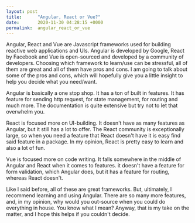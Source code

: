 ```yaml
---
layout: post
title:      "Angular, React or Vue?"
date:       2020-11-30 04:28:15 +0000
permalink:  angular_react_or_vue
---
```



Angular, React and Vue are Javascript frameworks used for building reactive web applications and UIs. Angular is developed by Google, React by Facebook and Vue is open-sourced and developed by a community of developers. Choosing which framework to learn/use can be stressful, all of them are great and all of them have pros and cons. I am going to talk about some of the pros and cons, which will hopefully give you a little insight to help you decide what you need/want.

Angular is basically a one stop shop. It has a ton of built in features. It has feature for sending http request, for state management, for routing and much more. The documentation is quite extensive but try not to let that overwhelm you.

React is focused more on UI-building. It doesn't have as many features as Angular, but it still has a lot to offer. The React community is exceptionally large, so when you need a feature that React doesn't have it is easy find said feature in a package. In my opinion, React is pretty easy to learn and also a lot of fun.

Vue is focused more on code writing. It falls somewhere in the middle of Angular and React when it comes to features.  it doesn't have a feature for form validation, which Angular does, but it has a feature for routing, whereas React doesn't.

Like I said before, all of these are great frameworks. But, ultimately, I recommend learning and using Angular. There are so many more features, and, in my opinion, why would you out-source when you could do everything in house. You know what I mean? Anyway, that is my take on the matter, and I hope this helps if you couldn't decide.
